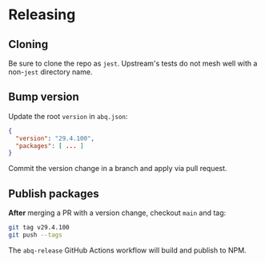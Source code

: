 # Releasing

## Cloning

Be sure to clone the repo as `jest`. Upstream's tests do not mesh well with a
non-`jest` directory name.

## Bump version

Update the root `version` in `abq.json`:

```json
{
  "version": "29.4.100",
  "packages": [ ... ]
}
```

Commit the version change in a branch and apply via pull request.

## Publish packages

**After** merging a PR with a version change, checkout `main` and tag:

```bash
git tag v29.4.100
git push --tags
```

The `abq-release` GitHub Actions workflow will build and publish to NPM.
